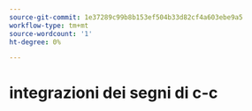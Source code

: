 ```yaml
---
source-git-commit: 1e37289c99b8b153ef504b33d82cf4a603ebe9a5
workflow-type: tm+mt
source-wordcount: '1'
ht-degree: 0%

---
```

# integrazioni dei segni di c-c
